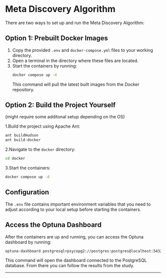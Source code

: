 # Meta Discovery Algorithm

There are two ways to set up and run the Meta Discovery Algorithm:

## Option 1: Prebuilt Docker Images

1. Copy the provided `.env` and `docker-compose.yml` files to your working directory.
2. Open a terminal in the directory where these files are located.
3. Start the containers by running:
   ```bash
   docker compose up -d
   ```
   This command will pull the latest built images from the Docker repository.

## Option 2: Build the Project Yourself
(might require some additonal setup depending on the OS)

1.Build the project using Apache Ant:
   ```bash
   ant buildHudson
   ant build-docker
   ```
2.Navigate to the `docker` directory:
   ```bash
   cd docker
   ```
3.Start the containers:
   ```bash
   docker compose up -d
   ```

## Configuration

The `.env` file contains important environment variables that you need to adjust according to your local setup before starting the containers.

## Access the Optuna Dashboard

After the containers are up and running, you can access the Optuna dashboard by running:
```bash
optuna-dashboard postgresql+psycopg2://postgres:postgres@localhost:5432
```
This command will open the dashboard connected to the PostgreSQL database. From there you can follow the results from the study.

---

